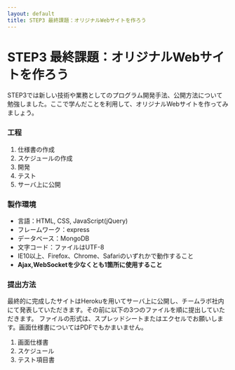 ```yaml
---
layout: default
title: STEP3 最終課題：オリジナルWebサイトを作ろう
---
```

# STEP3 最終課題：オリジナルWebサイトを作ろう

STEP3では新しい技術や業務としてのプログラム開発手法、公開方法について勉強しました。ここで学んだことを利用して、オリジナルWebサイトを作ってみましょう。

### 工程

1. 仕様書の作成
2. スケジュールの作成
3. 開発
4. テスト
5. サーバ上に公開

### 製作環境

* 言語：HTML, CSS, JavaScript(jQuery)
* フレームワーク：express
* データベース：MongoDB
* 文字コード：ファイルはUTF-8
* IE10以上、Firefox、Chrome、Safariのいずれかで動作すること
* **Ajax,WebSocketを少なくとも1箇所に使用すること**

### 提出方法

最終的に完成したサイトはHerokuを用いてサーバ上に公開し、チームラボ社内にて発表していただきます。その前に以下の3つのファイルを順に提出していただきます。
ファイルの形式は、スプレッドシートまたはエクセルでお願いします。画面仕様書についてはPDFでもかまいません。

1. 画面仕様書
2. スケジュール
3. テスト項目書
